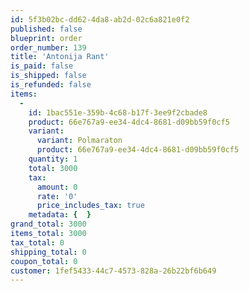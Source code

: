 ```yaml
---
id: 5f3b02bc-dd62-4da8-ab2d-02c6a821e0f2
published: false
blueprint: order
order_number: 139
title: 'Antonija Rant'
is_paid: false
is_shipped: false
is_refunded: false
items:
  -
    id: 1bac551e-359b-4c68-b17f-3ee9f2cbade8
    product: 66e767a9-ee34-4dc4-8681-d09bb59f0cf5
    variant:
      variant: Polmaraton
      product: 66e767a9-ee34-4dc4-8681-d09bb59f0cf5
    quantity: 1
    total: 3000
    tax:
      amount: 0
      rate: '0'
      price_includes_tax: true
    metadata: {  }
grand_total: 3000
items_total: 3000
tax_total: 0
shipping_total: 0
coupon_total: 0
customer: 1fef5433-44c7-4573-828a-26b22bf6b649
---
```

